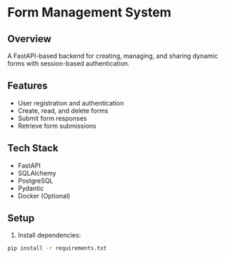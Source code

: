 # Form Management System

## Overview
A FastAPI-based backend for creating, managing, and sharing dynamic forms with session-based authentication.

## Features
- User registration and authentication
- Create, read, and delete forms
- Submit form responses
- Retrieve form submissions

## Tech Stack
- FastAPI
- SQLAlchemy
- PostgreSQL
- Pydantic
- Docker (Optional)

## Setup

1. Install dependencies:
```bash
pip install -r requirements.txt
